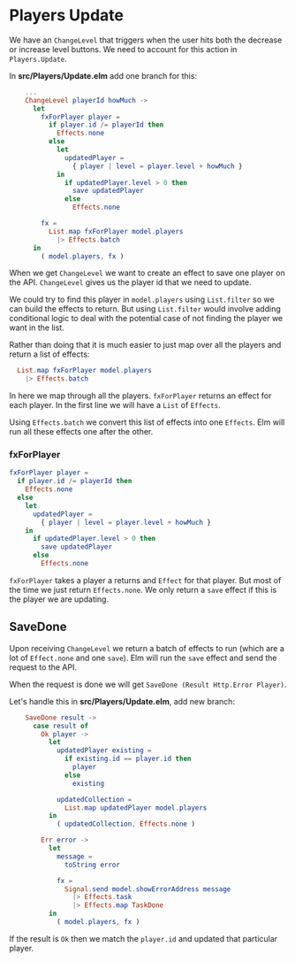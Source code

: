 # Players Update

We have an `ChangeLevel` that triggers when the user hits both the decrease or increase level buttons. We need to account for this action in `Players.Update`.

In __src/Players/Update.elm__ add one branch for this:

```elm
    ...
    ChangeLevel playerId howMuch ->
      let
        fxForPlayer player =
          if player.id /= playerId then
            Effects.none
          else
            let
              updatedPlayer =
                { player | level = player.level + howMuch }
            in
              if updatedPlayer.level > 0 then
                save updatedPlayer
              else
                Effects.none

        fx =
          List.map fxForPlayer model.players
            |> Effects.batch
      in
        ( model.players, fx )
```

When we get `ChangeLevel` we want to create an effect to save one player on the API. `ChangeLevel` gives us the player id that we need to update.

We could try to find this player in `model.players` using `List.filter` so we can build the effects to return. But using `List.filter` would involve adding conditional logic to deal with the potential case of not finding the player we want in the list.

Rather than doing that it is much easier to just map over all the players and return a list of effects:

```elm
  List.map fxForPlayer model.players
    |> Effects.batch
```

In here we map through all the players. `fxForPlayer` returns an effect for each player. In the first line we will have a `List` of `Effects`.

Using `Effects.batch` we convert this list of effects into one `Effects`. Elm will run all these effects one after the other.

### fxForPlayer

```elm
fxForPlayer player =
  if player.id /= playerId then
    Effects.none
  else
    let
      updatedPlayer =
        { player | level = player.level + howMuch }
    in
      if updatedPlayer.level > 0 then
        save updatedPlayer
      else
        Effects.none
```

`fxForPlayer` takes a player a returns and `Effect` for that player. But most of the time we just return `Effects.none`. We only return a `save` effect if this is the player we are updating.

## SaveDone


Upon receiving `ChangeLevel` we return a batch of effects to run (which are a lot of `Effect.none` and one `save`). Elm will run the `save` effect and send the request to the API.

When the request is done we will get `SaveDone (Result Http.Error Player)`.

Let's handle this in __src/Players/Update.elm__, add new branch:

```elm
    SaveDone result ->
      case result of
        Ok player ->
          let
            updatedPlayer existing =
              if existing.id == player.id then
                player
              else
                existing

            updatedCollection =
              List.map updatedPlayer model.players
          in
            ( updatedCollection, Effects.none )

        Err error ->
          let
            message =
              toString error

            fx =
              Signal.send model.showErrorAddress message
                |> Effects.task
                |> Effects.map TaskDone
          in
            ( model.players, fx )
```

If the result is `Ok` then we match the `player.id` and updated that particular player.


